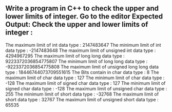 Write a program in C++ to check the upper and lower limits of integer. Go to the editor
Expected Output:
Check the upper and lower limits of integer :
--------------------------------------------------
The maximum limit of int data type : 2147483647
The minimum limit of int data type : -2147483648
The maximum limit of unsigned int data type : 4294967295
The maximum limit of long long data type : 9223372036854775807
The minimum limit of long long data type : -9223372036854775808
The maximum limit of unsigned long long data type : 18446744073709551615
The Bits contain in char data type : 8
The maximum limit of char data type : 127
The minimum limit of char data type : -128
The maximum limit of signed char data type : 127
The minimum limit of signed char data type : -128
The maximum limit of unsigned char data type : 255
The minimum limit of short data type : -32768
The maximum limit of short data type : 32767
The maximum limit of unsigned short data type : 65535
